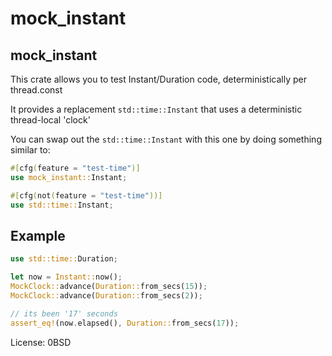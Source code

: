 # mock_instant

## mock_instant

This crate allows you to test Instant/Duration code, deterministically per thread.const

It provides a replacement `std::time::Instant` that uses a deterministic thread-local 'clock'

You can swap out the `std::time::Instant` with this one by doing something similar to:
```rust
#[cfg(feature = "test-time")]
use mock_instant::Instant;

#[cfg(not(feature = "test-time"))]
use std::time::Instant;
```

## Example
```rust
use std::time::Duration;

let now = Instant::now();
MockClock::advance(Duration::from_secs(15));
MockClock::advance(Duration::from_secs(2));

// its been '17' seconds
assert_eq!(now.elapsed(), Duration::from_secs(17));
```

License: 0BSD
